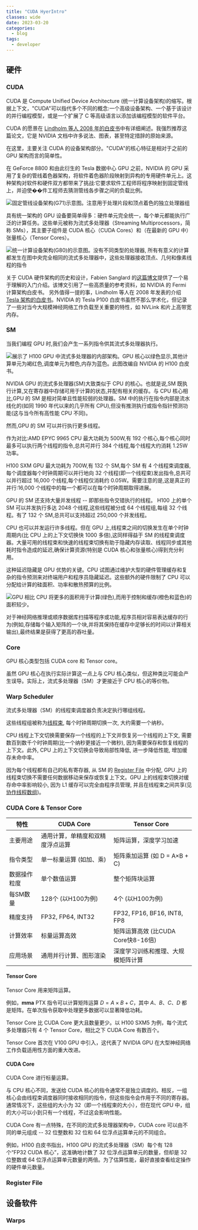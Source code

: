 ```yaml
---
title: "CUDA HyerIntro"
classes: wide
date: 2023-03-20
categories:
  - blog
tags:
  - developer
---
```

## 硬件

### CUDA

CUDA 是 Compute Unified Device Architecture (统一计算设备架构)的缩写。根据上下文，"CUDA"可以指代多个不同的概念:一个高级设备架构、一个基于该设计的并行编程模型，或是一个扩展了 C 等高级语言以添加该编程模型的软件平台。

CUDA 的愿景在 [Lindholm 等人 2008 年的白皮书](https://www.cs.cmu.edu/afs/cs/academic/class/15869-f11/www/readings/lindholm08_tesla.pdf)中有详细阐述。我强烈推荐这篇论文，它是 NVIDIA 文档中许多说法、图表，甚至特定措辞的原始来源。


在这里，主要关注 CUDA 的设备架构部分。"CUDA"的核心特征是相对于之前的 GPU 架构而言的简单性。

在 GeForce 8800 和由此衍生的 Tesla 数据中心 GPU 之前，NVIDIA 的 GPU 采用了复杂的管线着色器架构，将软件着色器阶段映射到异构的专用硬件单元上。这种架构对软件和硬件双方都带来了挑战:它要求软件工程师将程序映射到固定管线上，并迫使��件工程师去猜测管线各步骤之间的负载比例。

![固定管线设备架构(G71)示意图。注意用于处理片段和顶点着色的独立处理器组](/images/light-fixed-pipeline-g71.svg "固定管线设备架构(G71)示意图。注意用于处理片段和顶点着色的独立处理器组")

具有统一架构的 GPU 设备要简单得多：硬件单元完全统一，每个单元都能执行广泛的计算任务。这些单元被称为流式多处理器（Streaming Multiprocessors，简称 SMs），其主要子组件是 CUDA 核心（CUDA Cores）和（在最新的 GPU 中）张量核心（Tensor Cores）。


![统一计算设备架构(G80)的示意图。没有不同类型的处理器, 所有有意义的计算都发生在图中央完全相同的流式多处理器中，这些处理器接收顶点、几何和像素线程的指令](/images/light-cuda-g80.svg "统一计算设备架构(G80)的示意图。没有不同类型的处理器, 所有有意义的计算都发生在图中央完全相同的流式多处理器中，这些处理器接收顶点、几何和像素线程的指令")

关于 CUDA 硬件架构的历史和设计，Fabien Sanglard 的[这篇博文](https://fabiensanglard.net/cuda/)提供了一个易于理解的入门介绍。该博文引用了一些高质量的参考资料，如 NVIDIA 的 Fermi 计算架构白皮书。 另外值得一提的事，Lindholm 等人在 2008 年发表的介绍[Tesla 架构的白皮书](https://images.nvidia.com/content/pdf/tesla/whitepaper/pascal-architecture-whitepaper.pdf)。NVIDIA 的 Tesla P100 白皮书虽然不那么学术化，但记录了一些对当今大规模神经网络工作负载至关重要的特性，如 NVLink 和片上高带宽内存。

### SM

当我们编程 GPU 时,我们会产生一系列指令供其流式多处理器执行。

![展示了 H100 GPU 中流式多处理器的内部架构。GPU 核心以绿色显示,其他计算单元为褐红色,调度单元为橙色,内存为蓝色。此图改编自 NVIDIA 的 H100 白皮书。](https://object.hejubian.me/2024/12/120ec823078b7d755de28be1d6178b94.svg "展示了 H100 GPU 中流式多处理器的内部架构。GPU 核心以绿色显示,其他计算单元为褐红色,调度单元为橙色,内存为蓝色。此图改编自 NVIDIA 的 H100 白皮书。")


NVIDIA GPU 的流式多处理器(SM)大致类似于 CPU 的核心。也就是说,SM 既执行计算,又在寄存器中存储可用于计算的状态,并配有相关的缓存。与 CPU 核心相比,GPU 的 SM 是相对简单且性能较弱的处理器。SM 中的执行在指令内部是流水线化的(如同 1990 年代以来的几乎所有 CPU),但没有推测执行或指令指针预测功能(这与当今所有高性能 CPU 不同)。

然而,GPU 的 SM 可以并行执行更多线程。

作为对比:AMD EPYC 9965 CPU 最大功耗为 500W,有 192 个核心,每个核心同时最多可以执行两个线程的指令,总共可并行 384 个线程,每个线程大约消耗 1.25W 功率。

H100 SXM GPU 最大功耗为 700W,有 132 个 SM,每个 SM 有 4 个线程束调度器,每个调度器每个时钟周期可以并行地向 32 个线程(即一个线程束)发出指令,总共可以并行超过 16,000 个线程,每个线程仅消耗约 0.05W。需要注意的是,这是真正的并行:16,000 个线程中的每一个都可以在每个时钟周期取得进展。

GPU 的 SM 还支持大量并发线程 -- 即那些指令交错执行的线程。
H100 上的单个 SM 可以并发执行多达 2048 个线程,这些线程被分成 64 个线程组,每组 32 个线程。有了 132 个 SM,总共可以支持超过 250,000 个并发线程。

CPU 也可以并发运行许多线程。但在 GPU 上,线程束之间的切换发生在单个时钟周期内(比 CPU 上的上下文切换快 1000 多倍),这同样得益于 SM 的线程束调度器。大量可用的线程束和快速的线程束切换有助于隐藏内存读取、线程同步或其他耗时指令造成的延迟,确保计算资源(特别是 CUDA 核心和张量核心)得到充分利用。

这种延迟隐藏是 GPU 优势的关键。CPU 试图通过维护大型的硬件管理缓存和复杂的指令预测来对终端用户和程序员隐藏延迟。这些额外的硬件限制了 CPU 可以分配给计算的硅面积、功率和散热预算的比例。

![GPU 相比 CPU 将更多的面积用于计算(绿色),而用于控制和缓存(橙色和蓝色)的面积较少。](https://object.hejubian.me/2024/12/0b7afbf46e508a19c25e53bc8de5737c.svg "GPU 相比 CPU 将更多的面积用于计算(绿色),而用于控制和缓存(橙色和蓝色)的面积较少。")

对于神经网络推理或顺序数据库扫描等程序或功能,程序员相对容易表达缓存的行为(例如,存储每个输入矩阵的一个块,并将其保持在缓存中足够长的时间以计算相关输出),最终结果是获得了更高的吞吐量。

### Core

GPU 核心类型包括 CUDA core 和 Tensor core。

虽然 GPU 核心在执行实际计算这一点上与 CPU 核心类似，但这种类比可能会产生误导。实际上，流式多处理器（SM）才更接近于 CPU 核心的等价物。

### Warp Scheduler

流式多处理器（SM）的线程束调度器负责决定执行哪组线程。

这些线程组被称为[线程束](#warps), 每个时钟周期切换一次, 大约需要一个纳秒。

CPU 线程上下文切换需要保存一个线程的上下文并恢复另一个线程的上下文, 需要数百到数千个时钟周期(比一个纳秒更接近一个微秒), 因为需要保存和恢复线程的上下文。此外, CPU 上的上下文切换会导致局部性降低, 进一步降低性能, 增加缓存未命中率。

因为每个线程都有自己的私有寄存器, 从 SM 的 [Register File](#register-file) 中分配, GPU 上的线程束切换不需要任何数据移动来保存或恢复上下文。GPU 上的线程束切换对缓存命中率影响较小, 因为 L1 缓存可以完全由程序员管理, 并且在线程束之间共享(见[协作线程数组](#cooperative-thread-array))。 

### CUDA Core & Tensor Core
| 特性 | CUDA Core | Tensor Core |
| --- | --- | --- |
| 主要用途 | 通用计算，单精度和双精度浮点运算 | 矩阵运算，深度学习加速 |
| 指令类型 | 单一标量运算 (如加、乘) | 矩阵乘加运算 (如 D = A×B + C) |
| 数据操作粒度 | 单个数值运算 | 整个矩阵块运算 |
| 每SM数量 | 128个 (以H100为例) | 4个 (以H100为例) |
| 精度支持 | FP32, FP64, INT32 | FP32, FP16, BF16, INT8, FP8 |
| 计算效率 | 标量运算高效 | 矩阵运算高效 (比CUDA Core快8-16倍) |
| 应用场景 | 通用并行计算、图形渲染 | 深度学习训练和推理、大规模矩阵计算 |

#### Tensor Core

Tensor Core 用来矩阵运算。

例如，**mma** PTX 指令可以计算矩阵运算 $D = A \times B + C$，其中 $A、B、C、D$ 都是矩阵。在单次指令获取中处理更多数据可以显著降低功耗。

Tensor Core 比 CUDA Core 更大且数量更少。以 H100 SXM5 为例，每个流式多处理器只有 4 个 Tensor Core，相比之下 CUDA Core 有数百个。

Tensor Core 首次在 V100 GPU 中引入，这代表了 NVIDIA GPU 在大型神经网络工作负载适用性方面的重大改进。

#### CUDA Core

CUDA Core 进行标量运算。

与 CPU 核心不同，发送给 CUDA 核心的指令通常不是独立调度的。相反，一组核心会由线程束调度器同时接收相同的指令，但这些指令会作用于不同的寄存器。通常情况下，这些组的大小为 32（即一个线程束的大小），但在现代 GPU 中，组的大小可以小到只有一个线程，不过这会影响性能。

CUDA Core 有一点特殊，在不同的流式多处理器架构中，CUDA core 可以由不同的单元组成 -- 32 位整数和 32 位和 64 位浮点运算单元的不同组合。

例如，H100 白皮书指出，H100 GPU 的流式多处理器（SM）每个有 128 个“FP32 CUDA 核心”，这准确地计数了 32 位浮点运算单元的数量，但却是 32 位整数或 64 位浮点运算单元数量的两倍。为了估算性能，最好直接查看给定操作的硬件单元数量。


### Register File

## 设备软件

### Warps





